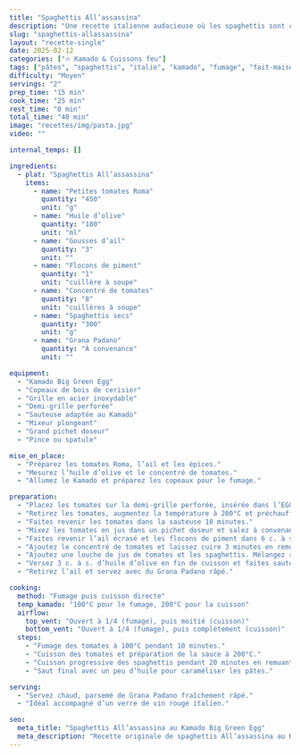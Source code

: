 ```yaml
---
title: "Spaghettis All’assassina"
description: "Une recette italienne audacieuse où les spaghettis sont cuits comme un risotto, fumés au bois de cerisier et poêlés jusqu’à caramélisation. À tester absolument !"
slug: "spaghettis-allassassina"
layout: "recette-single"
date: 2025-02-12
categories: ["🔥 Kamado & Cuissons feu"]
tags: ["pâtes", "spaghettis", "italie", "kamado", "fumage", "fait-maison"]
difficulty: "Moyen"
servings: "2"
prep_time: "15 min"
cook_time: "25 min"
rest_time: "0 min"
total_time: "40 min"
image: "recettes/img/pasta.jpg"
video: ""

internal_temps: []

ingredients:
  - plat: "Spaghettis All’assassina"
    items:
      - name: "Petites tomates Roma"
        quantity: "450"
        unit: "g"
      - name: "Huile d’olive"
        quantity: "180"
        unit: "ml"
      - name: "Gousses d’ail"
        quantity: "3"
        unit: ""
      - name: "Flocons de piment"
        quantity: "1"
        unit: "cuillère à soupe"
      - name: "Concentré de tomates"
        quantity: "8"
        unit: "cuillères à soupe"
      - name: "Spaghettis secs"
        quantity: "300"
        unit: "g"
      - name: "Grana Padano"
        quantity: "À convenance"
        unit: ""

equipment:
  - "Kamado Big Green Egg"
  - "Copeaux de bois de cerisier"
  - "Grille en acier inoxydable"
  - "Demi-grille perforée"
  - "Sauteuse adaptée au Kamado"
  - "Mixeur plongeant"
  - "Grand pichet doseur"
  - "Pince ou spatule"

mise_en_place:
  - "Préparez les tomates Roma, l’ail et les épices."
  - "Mesurez l’huile d’olive et le concentré de tomates."
  - "Allumez le Kamado et préparez les copeaux pour le fumage."

preparation:
  - "Placez les tomates sur la demi-grille perforée, insérée dans l’EGG avec convEGGtor, et fumez-les 10 minutes à 100°C."
  - "Retirez les tomates, augmentez la température à 200°C et préchauffez la sauteuse 10 minutes."
  - "Faites revenir les tomates dans la sauteuse 10 minutes."
  - "Mixez les tomates en jus dans un pichet doseur et salez à convenance."
  - "Faites revenir l’ail écrasé et les flocons de piment dans 6 c. à s. d’huile d’olive pendant 3 minutes."
  - "Ajoutez le concentré de tomates et laissez cuire 3 minutes en remuant."
  - "Ajoutez une louche de jus de tomates et les spaghettis. Mélangez régulièrement, en ajoutant du jus au fur et à mesure pendant environ 20 minutes. Ajoutez de l’eau si nécessaire."
  - "Versez 3 c. à s. d’huile d’olive en fin de cuisson et faites sauter encore 1 minute."
  - "Retirez l’ail et servez avec du Grana Padano râpé."

cooking:
  method: "Fumage puis cuisson directe"
  temp_kamado: "100°C pour le fumage, 200°C pour la cuisson"
  airflow:
    top_vent: "Ouvert à 1/4 (fumage), puis moitié (cuisson)"
    bottom_vent: "Ouvert à 1/4 (fumage), puis complètement (cuisson)"
  steps:
    - "Fumage des tomates à 100°C pendant 10 minutes."
    - "Cuisson des tomates et préparation de la sauce à 200°C."
    - "Cuisson progressive des spaghettis pendant 20 minutes en remuant régulièrement."
    - "Saut final avec un peu d’huile pour caraméliser les pâtes."

serving:
  - "Servez chaud, parsemé de Grana Padano fraîchement râpé."
  - "Idéal accompagné d’un verre de vin rouge italien."

seo:
  meta_title: "Spaghettis All’assassina au Kamado Big Green Egg"
  meta_description: "Recette originale de spaghettis All’assassina au Kamado Big Green Egg : fumage, cuisson directe et caramélisation pour un plat italien intense et savoureux."
---
```

